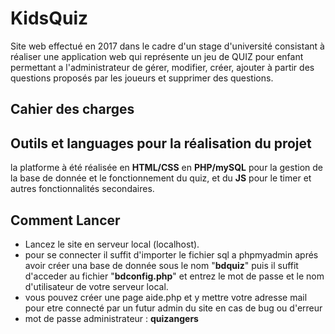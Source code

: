 # KidsQuiz

Site web effectué en 2017 dans le cadre d'un stage d'université consistant à réaliser une application web qui représente un jeu de QUIZ pour enfant permettant a l'administrateur de gérer, modifier, créer, ajouter à partir des questions proposés par les joueurs et supprimer des questions.

## Cahier des charges

## Outils et languages pour la réalisation du projet

la platforme à été réalisée en __HTML/CSS__ en __PHP/mySQL__ pour la gestion de la base de donnée et le fonctionnement du quiz, et du __JS__ pour le timer et autres fonctionnalités secondaires.

## Comment Lancer

- Lancez le site en serveur local (localhost).
- pour se connecter il suffit d'importer le fichier sql a phpmyadmin aprés avoir créer una base de donnée sous le nom "__bdquiz__"
  puis il suffit d'acceder au fichier "__bdconfig.php__" et entrez le mot de passe et le nom d'utilisateur de votre serveur local.
- vous pouvez créer une page aide.php et y mettre votre adresse mail pour etre connecté par un futur admin du site en cas de bug ou d'erreur
- mot de passe administrateur : __quizangers__
